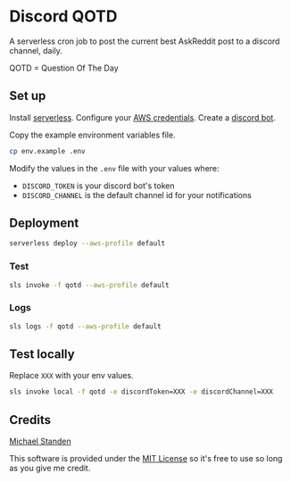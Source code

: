 # Discord QOTD

A serverless cron job to post the current best AskReddit post to a discord channel, daily. 

QOTD = Question Of The Day

## Set up

Install [serverless](https://serverless.com/framework/docs/providers/aws/guide/installation/).
Configure your [AWS credentials](https://serverless.com/framework/docs/providers/aws/guide/credentials/).
Create a [discord bot](https://discordjs.guide/preparations/setting-up-a-bot-application.html##creating-your-bot).

Copy the example environment variables file.

```sh
cp env.example .env
```

Modify the values in the `.env` file with your values where:
* `DISCORD_TOKEN` is your discord bot's token
* `DISCORD_CHANNEL` is the default channel id for your notifications

## Deployment

```sh
serverless deploy --aws-profile default
```

### Test

```sh
sls invoke -f qotd --aws-profile default
```

### Logs

```sh
sls logs -f qotd --aws-profile default
```

## Test locally

Replace `XXX` with your env values.

```sh
sls invoke local -f qotd -e discordToken=XXX -e discordChannel=XXX
```

## Credits

[Michael Standen](https://michael.standen.link)

This software is provided under the [MIT License](https://tldrlegal.com/license/mit-license) so it's free to use so long as you give me credit.
